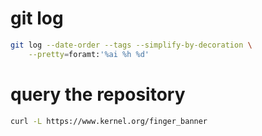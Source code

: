# git log
```bash
git log --date-order --tags --simplify-by-decoration \
    --pretty=foramt:'%ai %h %d'
```

# query the repository
```bash
curl -L https://www.kernel.org/finger_banner
```

